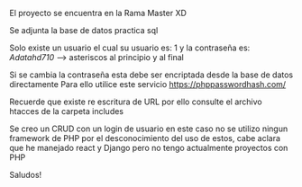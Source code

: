 El proyecto se encuentra en la Rama Master XD

Se adjunta la base de datos practica sql

Solo existe un usuario el cual su usuario es: 1 y la contraseña es: *Adatahd710* --> asteriscos al principio y al final

Si se cambia la contraseña esta debe ser encriptada desde la base de datos directamente
Para ello utilice este servicio https://phppasswordhash.com/

Recuerde que existe re escritura de URL por ello consulte el archivo htacces de la carpeta includes

Se creo un CRUD con un login de usuario en este caso no se utilizo ningun framework de PHP por el desconocimiento del uso de estos, cabe aclara que he manejado react y Django pero no tengo actualmente proyectos con PHP

Saludos!
